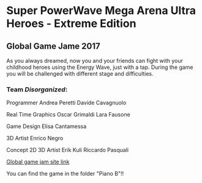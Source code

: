# Super PowerWave Mega Arena Ultra Heroes - Extreme Edition

## Global Game Jame 2017
As you always dreamed, now you and your friends can fight with your childhood heroes using the Energy Wave, just with a tap. During the game you will be challenged with different stage and difficulties.
### Team *Disorganized*:

Programmer
Andrea Peretti 
Davide Cavagnuolo


Real Time Graphics
Oscar Grimaldi
Lara Fausone

Game Design
Elisa Cantamessa

3D Artist
Enrico Negro


Concept 2D 3D Artist
Erik Kuli
Riccardo Pasquali

[Global game jam site link](http://globalgamejam.org/2017/games/super-powerwave-mega-arena-ultra-heroes-extreme-edition)

You can find the game in the folder "Piano B"!!